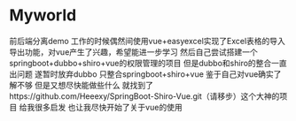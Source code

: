 # Myworld
前后端分离demo
工作的时候偶然间使用vue+easyexcel实现了Excel表格的导入导出功能，对vue产生了兴趣，希望能进一步学习
然后自己尝试搭建一个springboot+dubbo+shiro+vue的权限管理的项目
但是dubbo和shiro的整合一直出问题
遂暂时放弃dubbo 只整合springboot+shiro+vue
鉴于自己对vue确实了解不够 但是又想尽快能做些什么 就找到了https://github.com/Heeexy/SpringBoot-Shiro-Vue.git（请移步）这个大神的项目
给我很多启发 也让我尽快开始了关于vue的使用

